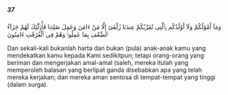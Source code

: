 ##### 37

<span class="ayah">وَمَآ أَمْوَٰلُكُمْ وَلَآ أَوْلَٰدُكُم بِٱلَّتِى تُقَرِّبُكُمْ عِندَنَا زُلْفَىٰٓ إِلَّا مَنْ ءَامَنَ وَعَمِلَ صَٰلِحًۭا فَأُو۟لَٰٓئِكَ لَهُمْ جَزَآءُ ٱلضِّعْفِ بِمَا عَمِلُوا۟ وَهُمْ فِى ٱلْغُرُفَٰتِ ءَامِنُونَ</span>

<span class="ayah_translation">Dan sekali-kali bukanlah harta dan bukan (pula) anak-anak kamu yang mendekatkan kamu kepada Kami sedikitpun; tetapi orang-orang yang beriman dan mengerjakan amal-amal (saleh, mereka itulah yang memperoleh balasan yang berlipat ganda disebabkan apa yang telah mereka kerjakan; dan mereka aman sentosa di tempat-tempat yang tinggi (dalam surga).</span>
